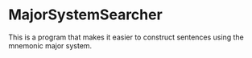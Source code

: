 # MajorSystemSearcher
This is a program that makes it easier to construct sentences using the mnemonic major system.
